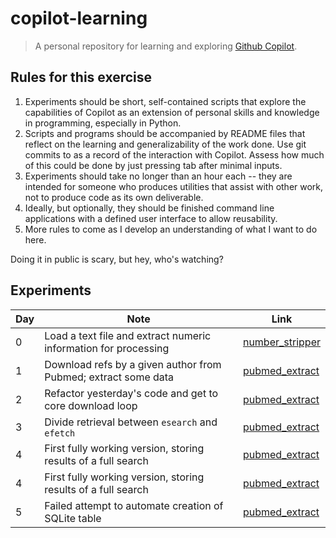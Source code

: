 # copilot-learning

> A personal repository for learning and exploring [Github Copilot](https://copilot.github.com).

## Rules for this exercise

1. Experiments should be short, self-contained scripts that explore the capabilities of Copilot as an extension of personal skills and knowledge in programming, especially in Python.
2. Scripts and programs should be accompanied by README files that reflect on the learning and generalizability of the work done. Use git commits to as a record of the interaction with Copilot. Assess how much of this could be done by just pressing tab after minimal inputs.
3. Experiments should take no longer than an hour each -- they are intended for someone who produces utilities that assist with other work, not to produce code as its own deliverable.
4. Ideally, but optionally, they should be finished command line applications with a defined user interface to allow reusability.
5. More rules to come as I develop an understanding of what I want to do here.

Doing it in public is scary, but hey, who's watching?

## Experiments

| Day | Note                                                            | Link                                                    |
| --- | --------------------------------------------------------------- | ------------------------------------------------------- |
| 0   | Load a text file and extract numeric information for processing | [number_stripper](./number_stripper/README.md)          |
| 1   | Download refs by a given author from Pubmed; extract some data  | [pubmed_extract](./pubmed_extract/README.md)            |
| 2   | Refactor yesterday's code and get to core download loop         | [pubmed_extract](./pubmed_extract/README.md#version-01) |
| 3   | Divide retrieval between `esearch` and `efetch`                 | [pubmed_extract](./pubmed_extract/README.md#version-02) |
| 4   | First fully working version, storing results of  a full search  | [pubmed_extract](./pubmed_extract/README.md#version-03) |
| 4   | First fully working version, storing results of  a full search  | [pubmed_extract](./pubmed_extract/README.md#version-03) |
| 5   | Failed attempt to automate creation of SQLite table             | [pubmed_extract](./pubmed_extract/README.md#version-04) |